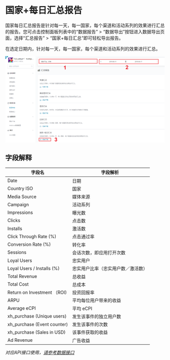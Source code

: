 # 国家+每日汇总报告

国家每日汇总报告是针对每一天，每一国家，每个渠道和活动系列的效果进行汇总的报告。您可点击控制面板列表中的“数据报告” > “数据导出”按钮进入数据导出页面，选择“汇总报告” > “国家+每日汇总”即可轻松导出报告。

在选定日期内，针对每一天，每一国家，每个渠道和活动系列的效果进行汇总。

![country-by-date-report](country-by-date-report.png)

## 字段解释

| 字段名                      | 字段解析                           |
| --------------------------- | ---------------------------------- |
| Date                        | 日期                               |
| Country ISO                 | 国家                               |
| Media Source                | 媒体来源                           |
| Campaign                    | 活动系列                           |
| Impressions                 | 曝光数                             |
| Clicks                      | 点击数                             |
| Installs                    | 激活数                             |
| Click Through Rate (%)      | 点击通过率                         |
| Conversion Rate (%)         | 转化率                             |
| Sessions                    | 会话次数，即应用打开次数           |
| Loyal Users                 | 忠实用户                           |
| Loyal Users / Installs (%)  | 忠实用户比率（忠实用户数／激活数） |
| Total Revenue               | 总收益                             |
| Total Cost                  | 总成本                             |
| Return on Investment （ROI) | 投资回报率                         |
| ARPU                        | 平均每位用户带来的收益             |
| Average eCPI                | 平均 eCPI                          |
| xh_purchase (Unique users)  | 发生该事件的独立用户数             |
| xh_purchase (Event counter) | 发生该事件的次数                   |
| xh_purchase (Sales in USD)  | 该事件获取的收益                   |
| Ad Revenue                  | 广告收益                           |



*对应API接口使用，[请参考数据接口](../../../APIs/README.md)*

